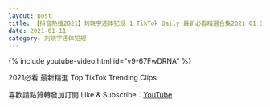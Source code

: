 ```yaml
---
layout: post
title: 【抖音熱搜2021】刘晓宇违体犯规 1 TikTok Daily 最新必看精選合集2021 01 11
date: 2021-01-11
category: 刘晓宇违体犯规
---
```


{% include youtube-video.html id="v9-67FwDRNA" %}

2021必看 最新精選 Top TikTok Trending Clips

喜歡請點贊轉發加訂閱 Like & Subscribe：[YouTube](https://www.youtube.com/channel/UCAoR7VcanIPd04uEq_GIylA/videos)

